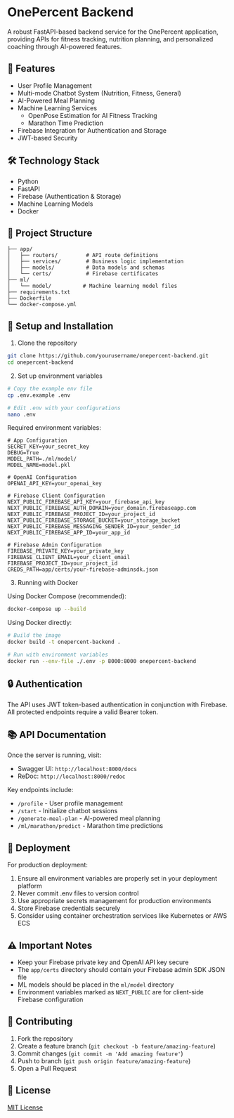# OnePercent Backend

A robust FastAPI-based backend service for the OnePercent application, providing APIs for fitness tracking, nutrition planning, and personalized coaching through AI-powered features.

## 🚀 Features

- User Profile Management
- Multi-mode Chatbot System (Nutrition, Fitness, General)
- AI-Powered Meal Planning
- Machine Learning Services
  - OpenPose Estimation for AI Fitness Tracking
  - Marathon Time Prediction
- Firebase Integration for Authentication and Storage
- JWT-based Security

## 🛠️ Technology Stack

- Python
- FastAPI
- Firebase (Authentication & Storage)
- Machine Learning Models
- Docker

## 📁 Project Structure

```
├── app/
│   ├── routers/         # API route definitions
│   ├── services/        # Business logic implementation
│   ├── models/          # Data models and schemas
│   └── certs/           # Firebase certificates
├── ml/
│   └── model/          # Machine learning model files
├── requirements.txt
├── Dockerfile
└── docker-compose.yml
```

## 🔧 Setup and Installation

1. Clone the repository
```bash
git clone https://github.com/yourusername/onepercent-backend.git
cd onepercent-backend
```

2. Set up environment variables
```bash
# Copy the example env file
cp .env.example .env

# Edit .env with your configurations
nano .env
```

Required environment variables:
```env
# App Configuration
SECRET_KEY=your_secret_key
DEBUG=True
MODEL_PATH=./ml/model/
MODEL_NAME=model.pkl

# OpenAI Configuration
OPENAI_API_KEY=your_openai_key

# Firebase Client Configuration
NEXT_PUBLIC_FIREBASE_API_KEY=your_firebase_api_key
NEXT_PUBLIC_FIREBASE_AUTH_DOMAIN=your_domain.firebaseapp.com
NEXT_PUBLIC_FIREBASE_PROJECT_ID=your_project_id
NEXT_PUBLIC_FIREBASE_STORAGE_BUCKET=your_storage_bucket
NEXT_PUBLIC_FIREBASE_MESSAGING_SENDER_ID=your_sender_id
NEXT_PUBLIC_FIREBASE_APP_ID=your_app_id

# Firebase Admin Configuration
FIREBASE_PRIVATE_KEY=your_private_key
FIREBASE_CLIENT_EMAIL=your_client_email
FIREBASE_PROJECT_ID=your_project_id
CREDS_PATH=app/certs/your-firebase-adminsdk.json
```

3. Running with Docker

Using Docker Compose (recommended):
```bash
docker-compose up --build
```

Using Docker directly:
```bash
# Build the image
docker build -t onepercent-backend .

# Run with environment variables
docker run --env-file ./.env -p 8000:8000 onepercent-backend
```

## 🔒 Authentication

The API uses JWT token-based authentication in conjunction with Firebase. All protected endpoints require a valid Bearer token.

## 📚 API Documentation

Once the server is running, visit:
- Swagger UI: `http://localhost:8000/docs`
- ReDoc: `http://localhost:8000/redoc`

Key endpoints include:
- `/profile` - User profile management
- `/start` - Initialize chatbot sessions
- `/generate-meal-plan` - AI-powered meal planning
- `/ml/marathon/predict` - Marathon time predictions

## 🚀 Deployment

For production deployment:
1. Ensure all environment variables are properly set in your deployment platform
2. Never commit .env files to version control
3. Use appropriate secrets management for production environments
4. Store Firebase credentials securely
5. Consider using container orchestration services like Kubernetes or AWS ECS

## ⚠️ Important Notes

- Keep your Firebase private key and OpenAI API key secure
- The `app/certs` directory should contain your Firebase admin SDK JSON file
- ML models should be placed in the `ml/model` directory
- Environment variables marked as `NEXT_PUBLIC` are for client-side Firebase configuration

## 🤝 Contributing

1. Fork the repository
2. Create a feature branch (`git checkout -b feature/amazing-feature`)
3. Commit changes (`git commit -m 'Add amazing feature'`)
4. Push to branch (`git push origin feature/amazing-feature`)
5. Open a Pull Request

## 📝 License

[MIT License](LICENSE)
